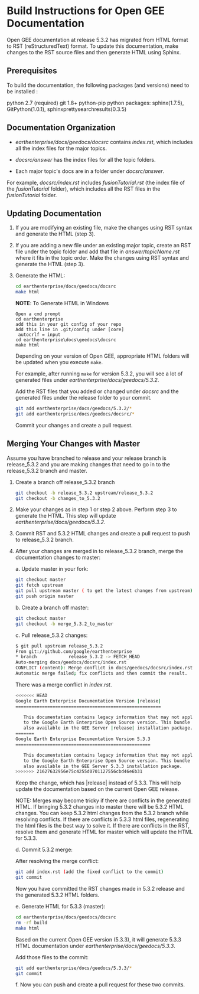 # Build Instructions for Open GEE Documentation

Open GEE documentation at release 5.3.2 has migrated from HTML format to RST
(reStructuredText) format. To update this documentation, make changes to the RST
source files and then generate HTML using Sphinx.

## Prerequisites

To build the documentation, the following packages (and versions) need to be installed :

python 2.7 (required)
git 1.8+
python-pip
python packages: sphinx(1.7.5), GitPython(1.0.1), sphinxprettysearchresults(0.3.5)

## Documentation Organization

* _earthenterprise/docs/geedocs/docsrc_ contains _index.rst_, which includes
   all the index files for the major topics.

* _docsrc/answer_ has the index files for all the topic folders.

* Each major topic's docs are in a folder under _docsrc/answer_.

For example, _docsrc/index.rst_ includes _fusionTutorial.rst_ (the index file of
the _fusionTutorial_ folder), which includes all the RST files in the
_fusionTutorial_ folder.

## Updating Documentation

1. If you are modifying an existing file, make the changes using RST
   syntax and generate the HTML (step 3).

2. If you are adding a new file under an existing major topic, create an RST
   file under the topic folder and add that file in _answer/topicName.rst_
   where it fits in the topic order. Make the changes using RST syntax and
   generate the HTML (step 3).

3. Generate the HTML:

   ```bash
   cd earthenterprise/docs/geedocs/docsrc
   make html
   ```

   **NOTE**: To Generate HTML in Windows
   ```
   Open a cmd prompt
   cd earthenterprise
   add this in your git config of your repo
   Add this line in .git/config under [core]
    autocrlf = input
   cd earthenterprise\docs\geedocs\docsrc
   make html
   ```


   Depending on your version of Open GEE, appropriate HTML folders will be
   updated when you execute `make`.

   For example, after running `make` for version 5.3.2, you will see a lot of
   generated files under _earthenterprise/docs/geedocs/5.3.2_.

   Add the RST files that you added or changed under _docsrc_ and the generated
   files under the release folder to your commit.

   ```bash
   git add earthenterprise/docs/geedocs/5.3.2/*
   git add earthenterprise/docs/geedocs/docsrc/*
   ```

    Commit your changes and create a pull request.

## Merging Your Changes with Master

Assume you have branched to release and your release branch is release_5.3.2
and you are making changes that need to go in to the release_5.3.2
branch and master.

1. Create a branch off release_5.3.2 branch

   ```bash
   git checkout -b release_5.3.2 upstream/release_5.3.2
   git checkout -b changes_to_5.3.2
   ```

2. Make your changes as in step 1 or step 2 above. Perform step 3 to generate
   the HTML. This step will update _earthenterprise/docs/geedocs/5.3.2_.

3. Commit RST and 5.3.2 HTML changes and create a pull request to push to
   release_5.3.2 branch.

4. After your changes are merged in to release_5.3.2 branch, merge the
   documentation changes to master:

   a. Update master in your fork:

      ```bash
      git checkout master
      git fetch upstream
      git pull upstream master ( to get the latest changes from upstream)
      git push origin master
      ```

   b. Create a branch off master:

      ```bash
      git checkout master
      git checkout -b merge_5.3.2_to_master
      ```

   c. Pull release_5.3.2 changes:

      ```bash
      $ git pull upstream release_5.3.2
      From git://github.com/google/earthenterprise
      * branch            release_5.3.2 -> FETCH_HEAD
      Auto-merging docs/geedocs/docsrc/index.rst
      CONFLICT (content): Merge conflict in docs/geedocs/docsrc/index.rst
      Automatic merge failed; fix conflicts and then commit the result.
      ```

      There was a merge conflict in _index.rst_.

      ```bash
      <<<<<<< HEAD
      Google Earth Enterprise Documentation Version |release|
      =======================================================

         This documentation contains legacy information that may not apply
         to the Google Earth Enterprise Open Source version. This bundle is
         also available in the GEE Server |release| installation package.
      =======
      Google Earth Enterprise Documentation Version 5.3.3
      ===================================================

         This documentation contains legacy information that may not apply
         to the Google Earth Enterprise Open Source version. This bundle is
         also available in the GEE Server 5.3.3 installation package.
      >>>>>>> 21627632956e75c4255d0701127556cbd46e6b31
      ```

      Keep the change, which has |release| instead of 5.3.3. This will help
      update the documentation based on the current Open GEE release.

      NOTE: Merges may become tricky if there are conflicts in the generated HTML.
      If bringing 5.3.2 changes into master there will be 5.3.2
      HTML changes. You can keep 5.3.2 html changes from the 5.3.2 branch while resolving
      conflicts. If there are conflicts in 5.3.3 html files, regenerating the html files
      is the best way to solve it.
      If there are conflicts in the RST, resolve them and generate HTML for master
      which will update the HTML for 5.3.3.

   d. Commit 5.3.2 merge:

      After resolving the merge conflict:

      ```bash
      git add index.rst (add the fixed conflict to the commit)
      git commit
      ```

      Now you have committed the RST changes made in 5.3.2 release and the
      generated 5.3.2 HTML folders.

   e. Generate HTML for 5.3.3 (master):

    ```bash
    cd earthenterprise/docs/geedocs/docsrc
    rm -rf build
    make html
    ```

    Based on the current Open GEE version (5.3.3), it will generate 5.3.3 HTML
    documentation under _earthenterprise/docs/geedocs/5.3.3_.

    Add those files to the commit:

    ```bash
    git add earthenterprise/docs/geedocs/5.3.3/*
    git commit
    ```

   f. Now you can push and create a pull request for these two commits.
